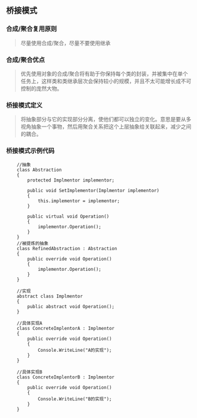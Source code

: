 ## 桥接模式

### 合成/聚合复用原则
> 尽量使用合成/聚合，尽量不要使用继承

### 合成/聚合优点
> 优先使用对象的合成/聚合将有助于你保持每个类的封装，并被集中在单个任务上，这样类和类继承层次会保持较小的规模，并且不太可能增长成不可控制的庞然大物。


### 桥接模式定义
> 将抽象部分与它的实现部分分离，使他们都可以独立的变化。意思是要从多视角抽象一个事物，然后用聚合关系把这个上层抽象给关联起来，减少之间的耦合。


### 桥接模式示例代码
```
    //抽象
    class Abstraction
    {
        protected Implmentor implementor;

        public void SetImplementor(Implmentor implementor)
        {
            this.implementor = implementor;
        }

        public virtual void Operation()
        {
            implementor.Operation();
        }
    }
    //被提炼的抽象
    class RefinedAbstraction : Abstraction
    {
        public override void Operation()
        {
            implementor.Operation();
        }
    }
    
    //实现
    abstract class Implmentor
    {
        public abstract void Operation();
    }
    
    //具体实现A
    class ConcreteImplentorA : Implmentor
    {
        public override void Operation()
        {
            Console.WriteLine("A的实现");
        }
    }
    
    //具体实现B
    class ConcreteImplentorB : Implmentor
    {
        public override void Operation()
        {
            Console.WriteLine("B的实现");
        }
    }
```

